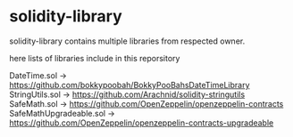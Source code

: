 # solidity-library
solidity-library contains multiple libraries from respected owner.

here lists of libraries include in this reporsitory

DateTime.sol -> https://github.com/bokkypoobah/BokkyPooBahsDateTimeLibrary
StringUtils.sol -> https://github.com/Arachnid/solidity-stringutils
SafeMath.sol -> https://github.com/OpenZeppelin/openzeppelin-contracts
SafeMathUpgradeable.sol -> https://github.com/OpenZeppelin/openzeppelin-contracts-upgradeable
